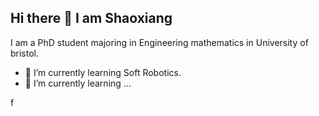 ## Hi there 👋 I am Shaoxiang
I am a PhD student majoring in Engineering mathematics in University of bristol.
- 🔭 I’m currently learning Soft Robotics.
- 🌱 I’m currently learning ...

<!--
**xiachong12138/xiachong12138** is a ✨ _special_ ✨ repository because its `README.md` (this file) appears on your GitHub profile.

Here are some ideas to get you started:

- 🔭 I’m currently working on ...
- 🌱 I’m currently learning ...
- 👯 I’m looking to collaborate on ...
- 🤔 I’m looking for help with ...
- 💬 Ask me about ...
- 📫 How to reach me: ...
- 😄 Pronouns: ...
- ⚡ Fun fact: ...
-->
f
